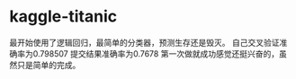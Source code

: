 # kaggle-titanic
最开始使用了逻辑回归，最简单的分类器，预测生存还是毁灭。
自己交叉验证准确率为0.798507
提交结果准确率为0.7678
第一次做就成功感觉还挺兴奋的，虽然只是简单的完成。

